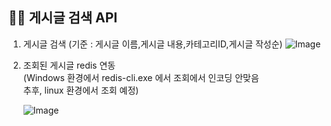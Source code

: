 
## 🙋‍♀️ 게시글 검색 API

1. 게시글 검색 (기준 : 게시글 이름,게시글 내용,카테고리ID,게시글 작성순)
    ![Image](https://github.com/user-attachments/assets/f25cc058-87ba-49c0-afd0-59c7d3919ed1)


2. 조회된 게시글 redis 연동 <br>
    (Windows 환경에서 redis-cli.exe 에서 조회에서 인코딩 안맞음<br>
     추후, linux 환경에서 조회 예정)
  
    ![Image](https://github.com/user-attachments/assets/871f6744-7016-4161-839f-ed4494870363)
